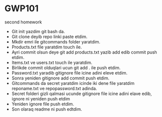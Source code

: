 # GWP101
second homework
+ Git init yazdim git bash da.
+ Git clone deyib repo linki paste etdim.
+ Mkdir emri ile gitcommands folder yaratdim.
+ Products.txt file yaratdim touch ile.
+ Ayri commit olsun deye git add products.txt yazib add edib commit push etdim.
+ Items.txt ve users.txt touch ile yaratdim.
+ Birlikde commit olduqlari ucun git add . ile push etdim.
+ Password.txt yaradib gitignore file icine adini eleve etdim.
+ Sonra yeniden gitignore add commit push etdim.
+ Gitcommands da secret yaratdim icinde iki dene file yaratdim reponame.txt ve repopassword.txt adinda.
+ Secret folderi gizli qalmasi ucunde gitignore file icine adini elave edib, ignore ni yeniden push etdim
+ Yeniden ignore file push etdim.
+ Son olaraq readme ni push edtdim.
